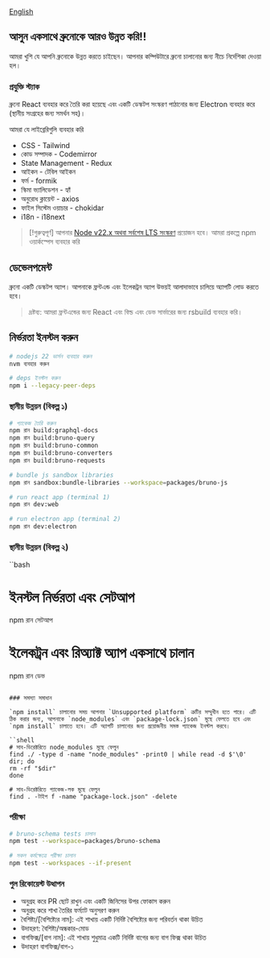 [English](../../contributing.md)

## আসুন একসাথে ব্রুনোকে আরও উন্নত করি!!

আমরা খুশি যে আপনি ব্রুনোকে উন্নত করতে চাইছেন। আপনার কম্পিউটারে ব্রুনো চালানোর জন্য নীচে নির্দেশিকা দেওয়া হল।

### প্রযুক্তি স্ট্যাক

ব্রুনো React ব্যবহার করে তৈরি করা হয়েছে এবং একটি ডেস্কটপ সংস্করণ পাঠানোর জন্য Electron ব্যবহার করে (স্থানীয় সংগ্রহের জন্য সমর্থন সহ)।

আমরা যে লাইব্রেরিগুলি ব্যবহার করি

- CSS - Tailwind
- কোড সম্পাদক - Codemirror
- State Management - Redux
- আইকন - টেবিল আইকন
- ফর্ম - formik
- স্কিমা ভ্যালিডেশন - হ্যাঁ
- অনুরোধ ক্লায়েন্ট - axios
- ফাইল সিস্টেম ওয়াচার - chokidar
- i18n - i18next

> [!গুরুত্বপূর্ণ]
> আপনার [Node v22.x অথবা সর্বশেষ LTS সংস্করণ](https://nodejs.org/en/) প্রয়োজন হবে। আমরা প্রকল্পে npm ওয়ার্কস্পেস ব্যবহার করি

## ডেভেলপমেন্ট

ব্রুনো একটি ডেস্কটপ অ্যাপ। আপনাকে ফ্রন্টএন্ড এবং ইলেকট্রন অ্যাপ উভয়ই আলাদাভাবে চালিয়ে অ্যাপটি লোড করতে হবে।

> দ্রষ্টব্য: আমরা ফ্রন্টএন্ডের জন্য React এবং বিল্ড এবং ডেভ সার্ভারের জন্য rsbuild ব্যবহার করি।

## নির্ভরতা ইনস্টল করুন

```bash
# nodejs 22 ভার্সন ব্যবহার করুন
nvm ব্যবহার করুন

# deps ইনস্টল করুন
npm i --legacy-peer-deps
```

### স্থানীয় উন্নয়ন (বিকল্প ১)

```bash
# প্যাকেজ তৈরি করুন
npm রান build:graphql-docs
npm রান build:bruno-query
npm রান build:bruno-common
npm রান build:bruno-converters
npm রান build:bruno-requests

# bundle js sandbox libraries
npm রান sandbox:bundle-libraries --workspace=packages/bruno-js

# run react app (terminal 1)
npm রান dev:web

# run electron app (terminal 2)
npm রান dev:electron
```

### স্থানীয় উন্নয়ন (বিকল্প ২)

``bash
# ইনস্টল নির্ভরতা এবং সেটআপ
npm রান সেটআপ

# ইলেকট্রন এবং রিঅ্যাক্ট অ্যাপ একসাথে চালান
npm রান ডেভ
```

### সমস্যা সমাধান

`npm install` চালানোর সময় আপনার `Unsupported platform` ত্রুটির সম্মুখীন হতে পারে। এটি ঠিক করার জন্য, আপনাকে `node_modules` এবং `package-lock.json` মুছে ফেলতে হবে এবং `npm install` চালাতে হবে। এটি অ্যাপটি চালানোর জন্য প্রয়োজনীয় সমস্ত প্যাকেজ ইনস্টল করবে।

``shell
# সাব-ডিরেক্টরিতে node_modules মুছে ফেলুন
find ./ -type d -name "node_modules" -print0 | while read -d $'\0' dir; do
rm -rf "$dir"
done

# সাব-ডিরেক্টরিতে প্যাকেজ-লক মুছে ফেলুন
find . -টাইপ f -name "package-lock.json" -delete
```

### পরীক্ষা

```bash
# bruno-schema tests চালান
npm test --workspace=packages/bruno-schema

# সকল কর্মক্ষেত্রে পরীক্ষা চালান
npm test --workspaces --if-present
```

### পুল রিকোয়েস্ট উত্থাপন

- অনুগ্রহ করে PR ছোট রাখুন এবং একটি জিনিসের উপর ফোকাস করুন
- অনুগ্রহ করে শাখা তৈরির ফর্ম্যাট অনুসরণ করুন
- বৈশিষ্ট্য/[বৈশিষ্ট্যের নাম]: এই শাখায় একটি নির্দিষ্ট বৈশিষ্ট্যের জন্য পরিবর্তন থাকা উচিত
- উদাহরণ: বৈশিষ্ট্য/অন্ধকার-মোড
- বাগফিক্স/[বাগ নাম]: এই শাখায় শুধুমাত্র একটি নির্দিষ্ট বাগের জন্য বাগ ফিক্স থাকা উচিত
- উদাহরণ বাগফিক্স/বাগ-১